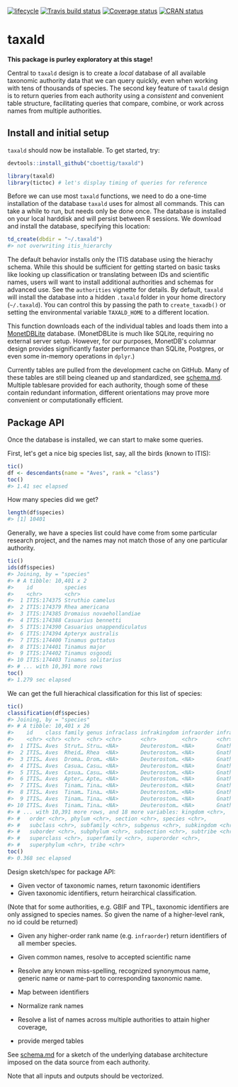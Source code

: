 
[![lifecycle](https://img.shields.io/badge/lifecycle-experimental-orange.svg)](https://www.tidyverse.org/lifecycle/#experimental) [![Travis build status](https://travis-ci.org/cboettig/taxald.svg?branch=master)](https://travis-ci.org/cboettig/taxald) [![Coverage status](https://codecov.io/gh/cboettig/taxald/branch/master/graph/badge.svg)](https://codecov.io/github/cboettig/taxald?branch=master) [![CRAN status](https://www.r-pkg.org/badges/version/taxald)](https://cran.r-project.org/package=taxald)

<!-- README.md is generated from README.Rmd. Please edit that file -->
taxald
======

**This package is purley exploratory at this stage!**

Central to `taxald` design is to create a *local* database of all available taxonomic authority data that we can query quickly, even when working with tens of thousands of species. The second key feature of `taxald` design is to return queries from each authority using a *consistent* and convenient table structure, facilitating queries that compare, combine, or work across names from multiple authorities.

Install and initial setup
-------------------------

`taxald` should now be installable. To get started, try:

``` r
devtools::install_github("cboettig/taxald")
```

``` r
library(taxald)
library(tictoc) # let's display timing of queries for reference
```

Before we can use most `taxald` functions, we need to do a one-time installation of the database `taxald` uses for almost all commands. This can take a while to run, but needs only be done once. The database is installed on your local harddisk and will persist between R sessions. We download and install the database, specifying this location:

``` r
td_create(dbdir = "~/.taxald")
#> not overwriting itis_hierarchy
```

The default behavior installs only the ITIS database using the hierachy schema. While this should be sufficient for getting started on basic tasks like looking up classification or translating between IDs and scientific names, users will want to install additional authorities and schemas for advanced use. See the `authorities` vignette for details. By default, `taxald` will install the database into a hidden `.taxald` folder in your home directory (`~/.taxald`). You can control this by passing the path to `create_taxadb()` or setting the environmental variable `TAXALD_HOME` to a different location.

This function downloads each of the individual tables and loads them into a [MonetDBLite](https://www.monetdb.org) database. (MonetDBLite is much like SQLite, requiring no external server setup. However, for our purposes, MonetDB's columnar design provides significantly faster performance than SQLite, Postgres, or even some in-memory operations in `dplyr`.)

Currently tables are pulled from the development cache on GitHub. Many of these tables are still being cleaned up and standardized, see [schema.md](schema.md). Multiple tablesare provided for each authority, though some of these contain redundant information, different orientations may prove more convenient or computationally efficient.

Package API
-----------

Once the database is installed, we can start to make some queries.

First, let's get a nice big species list, say, all the birds (known to ITIS):

``` r
tic()
df <- descendants(name = "Aves", rank = "class")
toc()
#> 1.41 sec elapsed
```

How many species did we get?

``` r
length(df$species)
#> [1] 10401
```

Generally, we have a species list could have come from some particular research project, and the names may not match those of any one particular authority.

``` r
tic()
ids(df$species)
#> Joining, by = "species"
#> # A tibble: 10,401 x 2
#>    id          species                   
#>    <chr>       <chr>                     
#>  1 ITIS:174375 Struthio camelus          
#>  2 ITIS:174379 Rhea americana            
#>  3 ITIS:174385 Dromaius novaehollandiae  
#>  4 ITIS:174388 Casuarius bennetti        
#>  5 ITIS:174390 Casuarius unappendiculatus
#>  6 ITIS:174394 Apteryx australis         
#>  7 ITIS:174400 Tinamus guttatus          
#>  8 ITIS:174401 Tinamus major             
#>  9 ITIS:174402 Tinamus osgoodi           
#> 10 ITIS:174403 Tinamus solitarius        
#> # ... with 10,391 more rows
toc()
#> 1.279 sec elapsed
```

We can get the full hierachical classification for this list of species:

``` r
tic()
classification(df$species)
#> Joining, by = "species"
#> # A tibble: 10,401 x 26
#>    id    class family genus infraclass infrakingdom infraorder infraphylum
#>    <chr> <chr> <chr>  <chr> <chr>      <chr>        <chr>      <chr>      
#>  1 ITIS… Aves  Strut… Stru… <NA>       Deuterostom… <NA>       Gnathostom…
#>  2 ITIS… Aves  Rheid… Rhea  <NA>       Deuterostom… <NA>       Gnathostom…
#>  3 ITIS… Aves  Droma… Drom… <NA>       Deuterostom… <NA>       Gnathostom…
#>  4 ITIS… Aves  Casua… Casu… <NA>       Deuterostom… <NA>       Gnathostom…
#>  5 ITIS… Aves  Casua… Casu… <NA>       Deuterostom… <NA>       Gnathostom…
#>  6 ITIS… Aves  Apter… Apte… <NA>       Deuterostom… <NA>       Gnathostom…
#>  7 ITIS… Aves  Tinam… Tina… <NA>       Deuterostom… <NA>       Gnathostom…
#>  8 ITIS… Aves  Tinam… Tina… <NA>       Deuterostom… <NA>       Gnathostom…
#>  9 ITIS… Aves  Tinam… Tina… <NA>       Deuterostom… <NA>       Gnathostom…
#> 10 ITIS… Aves  Tinam… Tina… <NA>       Deuterostom… <NA>       Gnathostom…
#> # ... with 10,391 more rows, and 18 more variables: kingdom <chr>,
#> #   order <chr>, phylum <chr>, section <chr>, species <chr>,
#> #   subclass <chr>, subfamily <chr>, subgenus <chr>, subkingdom <chr>,
#> #   suborder <chr>, subphylum <chr>, subsection <chr>, subtribe <chr>,
#> #   superclass <chr>, superfamily <chr>, superorder <chr>,
#> #   superphylum <chr>, tribe <chr>
toc()
#> 0.368 sec elapsed
```

Design sketch/spec for package API:

-   Given vector of taxonomic names, return taxonomic identifiers
-   Given taxonomic identifiers, return heirarchical classification.

(Note that for some authorities, e.g. GBIF and TPL, taxonomic identifiers are only assigned to species names. So given the name of a higher-level rank, no id could be returned)

-   Given any higher-order rank name (e.g. `infraorder`) return identifiers of all member species.

-   Given common names, resolve to accepted scientific name

-   Resolve any known miss-spelling, recognized synonymous name, generic name or name-part to corresponding taxonomic name.

-   Map between identifiers

-   Normalize rank names

-   Resolve a list of names across multiple authorities to attain higher coverage,
-   provide merged tables

See [schema.md](schema.md) for a sketch of the underlying database architecture imposed on the data source from each authority.

Note that all inputs and outputs should be vectorized.

